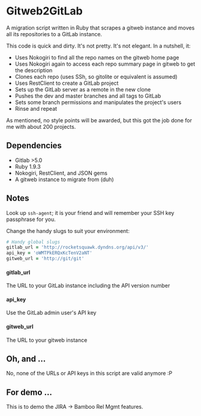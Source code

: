# Gitweb2GitLab

A migration script written in Ruby that scrapes a gitweb instance and moves all its repositories to a GitLab instance.

This code is quick and dirty. It's not pretty. It's not elegant. In a nutshell, it:

* Uses Nokogiri to find all the repo names on the gitweb home page
* Uses Nokogiri again to access each repo summary page in gitweb to get the description
* Clones each repo (uses SSh, so gitolite or equivalent is assumed)
* Uses RestClient to create a GitLab project
* Sets up the GitLab server as a remote in the new clone
* Pushes the dev and master branches and all tags to GitLab
* Sets some branch permissions and manipulates the project's users
* Rinse and repeat

As mentioned, no style points will be awarded, but this got the job done for me with about 200 projects.

## Dependencies

* Gitlab >5.0
* Ruby 1.9.3
* Nokogiri, RestClient, and JSON gems
* A gitweb instance to migrate from (duh)

## Notes

Look up `ssh-agent`; it is your friend and will remember your SSH key passphrase for you.

Change the handy slugs to suit your environment:
```ruby
# Handy global slugs
gitlab_url = 'http://rocketsquawk.dyndns.org/api/v3/'
api_key = 'oWMTPkERQxKcTenV2aNT'
gitweb_url = 'http://git/git'
```
#### gitlab_url

The URL to your GitLab instance including the API version number

#### api_key

Use the GitLab admin user's API key

#### gitweb_url

The URL to your gitweb instance

## Oh, and ...

No, none of the URLs or API keys in this script are valid anymore :P

## For demo ...
This is to demo the JIRA -> Bamboo Rel Mgmt features.
